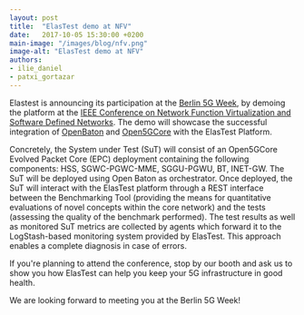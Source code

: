 ```yaml
---
layout: post
title:  "ElasTest demo at NFV"
date:   2017-10-05 15:30:00 +0200
main-image: "/images/blog/nfv.png"
image-alt: "ElasTest demo at NFV"
authors:
- ilie_daniel
- patxi_gortazar
---
```


Elastest is announcing its participation at the [Berlin 5G Week](http://www.berlin5gweek.org/), by demoing the platform at the [IEEE Conference on Network Function Virtualization and Software Defined Networks](http://nfvsdn2017.ieee-nfvsdn.org/). The demo will showcase the successful integration of [OpenBaton](https://openbaton.github.io/) and [Open5GCore](https://www.open5gcore.org/) with the ElasTest Platform. 

Concretely, the System under Test (SuT) will consist of an Open5GCore Evolved Packet Core (EPC) deployment containing the following components: HSS, SGWC-PGWC-MME, SGGU-PGWU, BT, INET-GW. The SuT will be deployed using Open Baton as orchestrator. Once deployed, the SuT will interact with the ElasTest platform through a REST interface between the Benchmarking Tool (providing the means for quantitative evaluations of novel concepts within the core network) and the tests (assessing the quality of the benchmark performed). The test results as well as monitored SuT metrics are collected by agents which forward it to the LogStash-based monitoring system provided by ElasTest. This approach enables a complete diagnosis in case of errors.

If you're planning to attend the conference, stop by our booth and ask us to show you how ElasTest can help you keep your 5G infrastructure in good health.

We are looking forward to meeting you at the Berlin 5G Week!

